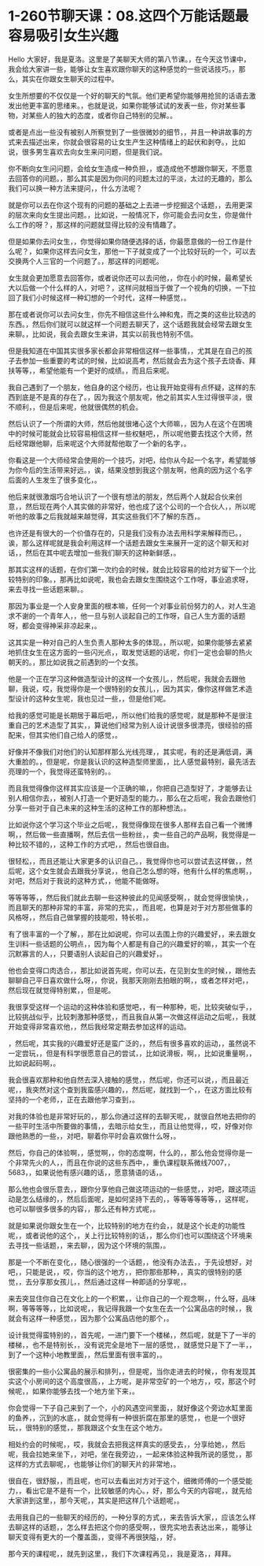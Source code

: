 # 1-260节聊天课：08.这四个万能话题最容易吸引女生兴趣

Hello 大家好，我是夏洛。这里是了美聊天大师的第八节课。，在今天这节课中，我会给大家讲一些，能够让女生喜欢跟你聊天的这种感觉的一些说话技巧。，那么，其实在你跟女生聊天的过程中。

女生所想要的不仅仅是一个好的聊天的气氛。他们更希望你能够用抢贸的话语去激发出他更丰富的思绪来。，也就是说，如果你能够试试的发表一些，你对某些事物，对某些人的独大的态度，或者你自己特别的见解。。

或者是点出一些没有被别人所察觉到了一些很微妙的细节，，并且一种讲故事的方式来去描述出来，你就会很容易的让女生产生这种情绪上的起伏和剥夺。，比如说，很多男生喜欢去向女生来问问题，但是我们说。

你不断向女生问问题，会给女生造成一种负担，，或造成他不想跟你聊天，不愿意去回答你的问题。，那么其实是因为你问的问题太过的平淡，太过的无趣的，那么我们可以换一种方法来提问，，什么方法呢？

就是你可以去在你这个现有的问题的基础之上去进一步挖掘这个话题，，去用更深的层次来向女生提出问题。，比如说，一般情况下，你可能会去问女生，你是做什么工作的呀？，那这样的问题就显得比较的没有情趣了。

但是如果你去问女生，，你觉得如果你随便选择的话，你最愿意做的一份工作是什么呢？，如果你这样去问女生，那他一下子就变成了一个比较好玩的一个，可以去交换两个人三官的一个问题了。，那这样的问题呢。

女生就会更加愿意去回答你，或者说你还可以去问他，，你在小的时候，最希望长大以后做一个什么样的人，对吧？，这样问就相当于做了一个视角的切换，一下拉回了我们小时候这样一种幻想的一个时代，这样一种感觉，。

那在或者说你可以去问女生，你先不相信这些什么神和鬼，而之类的这些比较选的东西。，然后你们就可以就这样一个问题去聊天了，这个话题我就会经常去跟女生来聊。，比如说，我会去跟女生来讲，其实以前我也特别不信。

但是我知道在中国其实很多家长都会非常相信这样一些事情，，尤其是在自己的孩子去参加一些重要的考试的时候，比如说高考，然后就会去为这个孩子去烧香、拜扶等等，，希望他能有一个更好的成绩。，而且后来呢。

我自己遇到了一个朋友，他自身的这个经历，也让我开始变得有点怀疑，这样的东西到底是不是真的存在了。，因为我这个朋友呢，他之前其实人生过得很平淡，很不顺利，，但是后来呢，他就很偶然的机会。

然后认识了一个所谓的大师，然后他就很堵心这个大师嘛，，因为人在这个在困境中的时候可能就会比较容易相信这样一些权魅吧，，所以呢他要去找这个大师，然后经常跟他聊，后来呢这个大师就帮他取了一个新的名字，。

你看这是一个大师经常会使用的一个技巧，对吧，给你从今起一个名字，希望能够为你今后的生活带来好远。，诶，结果没想到我这个朋友啊，他真的因为这个名字后面的人生发生了很多变化，。

他后来就很激烟巧合地认识了一个很有想法的朋友，然后两个人就起合伙来创意，，然后现在两个人其实做的非常好，他也成了这个公司的一个合伙人，，所以呢听他的故事之后我就越来越觉得，其实这些我们不了解的东西，。

也许还是有很大的一个价值存在的，只是我们没有办法去用科学来解释而已。，诶，那么这样呢就是我会利用这样一个话题去跟女生来展开一定的这个聊天和对话，，然后在其中呢去增加一些我们聊天的这种新鲜感，。

那其实这样的话题，在你们第一次约会的时候，就会比较容易的给对方留下一个比较特别的印象。，那再比如说呢，我也会去跟女生围绕这个工作呀，事业追求呀，来去寻找一些话题来聊。。

那因为事业是一个人安身里面的根本嘛，任何一个对事业前份努力的人，对人生追求不谢的一个青年人，，他一旦与别人谈起自己的工作呀，自己人生方面的话题呀，都会变得神采非凉起来，。

这其实是一种对自己的人生负责人那种太多的体现。，所以呢，如果你能够去紧紧地抓住女生在这方面的一些闪光点，，取发觉话题的话呢，你们一定也会聊的热火朝天的。，那比如说我之前遇到的一个女孩。

他是一个正在学习这种做造型设计的这样一个女孩儿。，然后呢，我就会去跟他聊，我说，哎，我觉得你是一个很特别的女孩儿，，因为其实，像你这样做艺术造型设计的这种女生呢，我也见过一些，，但是他们呢。

给我的感觉可能是长期居于幕后吧，，所以他们给我的感觉呢，就是那种不是很注重自己的艺术造型了其实，，算说他们经常为别人设计说很多很漂亮，很经验的搭配来，但其实他们自己给人的感觉，。

好像并不像我们对他们的认知那样那么光线亮理，，其实呢，有的还是满低调，满大重脸的。，但是呢，你是我认识的这种造型师里面，，比人感觉最特别，最先活去亮理的一个，我觉得还蛮特别的。。

而且我觉得像你这样其实应该是一个正确的嘛，，你把自己造型好了，才能够去让别人相信你去，，被别人打造一个更好造型的能力。，那么在之后呢，我会去跟他们分享一些对于自己未来的这种生活的这种工作的那种想法。。

比如说你这个学习这个毕业之后呢，，我觉得像现在很多人那样去自己看一个微博啊，，然后做一些直播啊，然后去信一些粉丝，，卖一些自己的产品啊，我觉得是一种比较不错的，，这种工作的方式吧，，然后也很自由。

很轻松，，而且还能让大家更多的认识自己。，我觉得你也可以尝试去这样做，，然后呢，这个女生就会去跟我分享说，，他自己怎么想的呀，他有什么样的焦虑啊，，对吧，然后对于我说的这种方式，，他能不能做呀。

等等等等，，然后我们就此去聊一些这种彼此的见闻感受啊，，就会觉得很愉快，，而且聊天的那种非常的丰富，非常的充实，，而且呢，也算是对于对方那些做事的风格呀，，然后自己做掌握的技能啦，特长啦，。

有了很丰富的一个了解，，那在比如说呢，你可以去围上你的兴趣爱好，，来去跟女生训料一些话题的公明点，，因为每个人都是有自己的兴趣爱好的嘛，，其实一个在沉默寡言的人，，只要语别人谈起自己的兴趣爱好，。

他也会变得口肉选合，，那比如说首先呢，你可以去，在见到女生的时候，，跟他去聊聊自己平日喜欢做什么呀，，你说，我那天刚刚去拍眼的啊，，或者怎样对吧，，然后现在就觉得特别累，，但是呢。

我很享受这样一个运动的这种体验和感觉吧，，有一种那种，呃，比较突破似乎，，比较挑战似乎，比较刺激那种感觉，，而且我自从第一次做这样运动之后呢，，我就开始变得非常喜欢他，，然后我经常定期去参加这样的运动。

，然后呢，其实我的兴趣爱好还是蛮广泛的，，然后有很多喜欢的运动，，虽然说不一定尝玩，，但是有科学很愿意自己的尝试，，比如说滑板，啊，，比如说重量啊，，比如说起码啊，。

我会很喜欢那种和他自然去深入接触的感觉，，然后呢，你还可以说，，而且最近呢，，我突然对这个查到我蛮感兴趣的，，然后呢，就找到一个，，在这方面比较有坚持的一个老师，，正在去跟他学习查到，。

对我的体验也是非常好玩的，，那么你通过这样的去聊天呢，，就很自然地去把你的一些平时生活中所要做的事情，，去暗示给女生，，而且让他觉得，，哎，好像对你跟他熟悉的一些，，对吧，聊着你平时会喜欢做什么呀，。

然后，你自己的体验啊，，感觉啊，，你的态度啊，什么的，，那么他会觉得你是一个非常先火的人，，而且在你说的这些东西中，，重仇课程联系微线7007，，5683，，如果说他有感兴趣的话，，愿意猜语的话，。

那么他也会很乐意去，，跟你分享他自己做这项运动的一些感觉，，对吧，跟这项运动是怎么结缘的，，然后后面呢，是如何坚持下去的，，等等等等等等，，这样呢，也可以聊很多很多的内容，，那么还有种方式呢，。

就是如果说你跟女生在一个，比较特别的地方在约会，，就是这个长走的功能性呢，，或者说他的这个，，关上行比较特别的话，，那么你们也可以围绕这个环境来去寻找一些话题，，来去聊，，因为这个环境的氛围，。

那是一个不断在变化，，随心很强的一个话题，，他没有办法去，，于先设想好，对吧，，只能是说，，哎，你当的这个地方，，把你那些那种，，真实的很特别的感觉，，去分享那女孩儿，，然后通过这样一种即适的分享呢，。

来去突显住你自己在文化上的一个积累，，让你自己的一个观念啊，，什么呀，品味啊，等等等等，，比如说呢，，我记得我跟一个女生在去一个公寓品店的时候，，我就会有这样一种感觉，，因为那个公寓品店他的那个，。

设计我觉得蛮特别的，，首先呢，一进门要下一个楼梯，，然后呢，就是下了一半的楼梯，，也不是特别长，，没有说完全是地下一层的感觉，，就感觉只是下了一半，，到了一个这种小地教里面，，然后里面有很丰富的，。

很密集的一些小公寓品的展示和排列，，但是呢，当你走进去的时候，，你有发现其实这个小房间的这个高度很高，，上方呢，是非常空矿的一个地方，，哎，那这个时候呢，，如果你能够去找一个地方坐下来，。

你会觉得一下子自己来到了一个，小的风遇空间里面，，就好像这个旁边水缸里面的鱼养，，沉到的水底，，就会觉得有一种很折腐在那里的感觉，，也是一个很好玩，，很特别的感觉，，那我跟这个女生在这个地方。

相处约会的时候呢，，哎，我就会去把我这样真实的感受去，，分享给她，，然后呢，我会拉她来坐下，，对吧，坐在我旁边，，一起来体验这种我所说的感觉，，那这样的方式去聊呢，，也能够让你们的聊天片的非常地，。

很自在，很舒服，，而且呢，也可以去看出对方对于这个，细微师傅的一个感受能力，，看出它是不是有一个，比较敏感的内心。，好，那么今天的内容呢，，就先给大家讲到这里，，那今天呢，，其实是把这样几个话题呢，。

去用我自己的一些聊天的经历的，一种分享的方式，，来去告诉大家，，应该怎么样去聊这样的话题，，怎么样去把这个你的感受啊，，很充实地去表达出来，，能够让聊天变得有更大的一个覆盖面，，变得不再很狭隘，，好。

那今天的课程呢，，就先到这里，，我们下次课程再见，，我是夏洛，，拜拜。